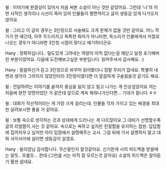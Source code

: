 윌 : 이야기에 완결성이 있어서 처음 써본 소설이 아닌 것만 같았어요. 그런데 '나'의 어떤 사적인 생각이나 시선이 죽어 있어 인물들이 평면적이고 글이 생동감 있게 다가오지 않아요. 

윌 : 그리고 이 글의 경우는 3인칭으로 서술해도 크게 문제가 없을 것만 같아요. 어느 작가가 한 얘긴데, 아주 두드러지고 독특한 화자가 아니라면, 목소리가 인물에게서 저절로 나오는 경우가 아니라면 3인칭 시점이 맞다고 얘기하더군요.

Hany : 정확하십니다.. 밀도있게 그려내는 역량이 아직 없다는걸 깨닫고 일정 포기해버린 부분이었어요. 다음에 도전해보고싶운 부분입니다. 읽어주셔서 감사해요. :)

Hany : 말씀하신거 듣고 3인칭으로 바꾸어 읽어봤더니 정말 무리가 없네요. 특별히 내면과 생각이 그려지지 않았던터라 3인칭이였다면 더 깔끔하게 구술됬을것 같기도 해요.


윌 : 전달하려는 이야기를 끝까지 중심을 잃지 않고 밀고 나가는 게 인상깊었어요 저는 처음에 완전 엉망이었던 거 같은데 앞으로 계속 채워나가신다면... 기대가 됩니다 ㅎㅎ

윌 : 대화가 직선적이라는 게 가장 크게 걸리는데. 인물들 각자 가지고 있는 배경을 최대한 살려보시면 좋을 거 같아요.

윌 : 보통 속으로 생각하는 것과 상대에게 드러나는 게 다르잖아요 그 대비가 선명할수록 글의 리얼함이 사는 것 같아요. 속으로는 욕하고 싶지만 친절함을 유지하는 점원. 답답함에 집어치우고 싶지만 아이 입장에서 설명해주는 교사. 그걸 뒤에 가서 설명하지 말고 대화 사이사이에 살리면 생동감이 살겠죠.

Hany : 윌리엄님 감사합니다. 무슨말인지 알것같아요. 신기한게 시의 피드백을 받을때는 알듯.. 모를듯... 한데 (그만큼 시는 아직 잘 모르는것 같아요) 소설의 피드백은 알아듣기 훨씬 쉽네요.
